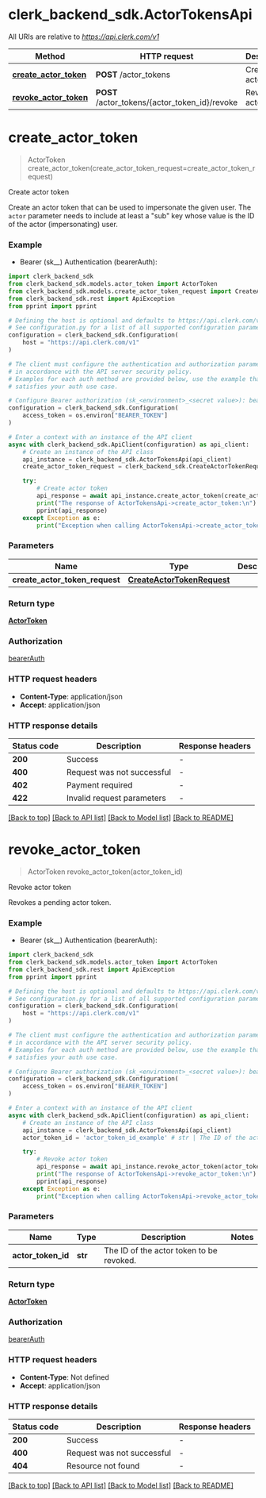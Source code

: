# clerk_backend_sdk.ActorTokensApi

All URIs are relative to *https://api.clerk.com/v1*

Method | HTTP request | Description
------------- | ------------- | -------------
[**create_actor_token**](ActorTokensApi.md#create_actor_token) | **POST** /actor_tokens | Create actor token
[**revoke_actor_token**](ActorTokensApi.md#revoke_actor_token) | **POST** /actor_tokens/{actor_token_id}/revoke | Revoke actor token


# **create_actor_token**
> ActorToken create_actor_token(create_actor_token_request=create_actor_token_request)

Create actor token

Create an actor token that can be used to impersonate the given user. The `actor` parameter needs to include at least a \"sub\" key whose value is the ID of the actor (impersonating) user.

### Example

* Bearer (sk_<environment>_<secret value>) Authentication (bearerAuth):

```python
import clerk_backend_sdk
from clerk_backend_sdk.models.actor_token import ActorToken
from clerk_backend_sdk.models.create_actor_token_request import CreateActorTokenRequest
from clerk_backend_sdk.rest import ApiException
from pprint import pprint

# Defining the host is optional and defaults to https://api.clerk.com/v1
# See configuration.py for a list of all supported configuration parameters.
configuration = clerk_backend_sdk.Configuration(
    host = "https://api.clerk.com/v1"
)

# The client must configure the authentication and authorization parameters
# in accordance with the API server security policy.
# Examples for each auth method are provided below, use the example that
# satisfies your auth use case.

# Configure Bearer authorization (sk_<environment>_<secret value>): bearerAuth
configuration = clerk_backend_sdk.Configuration(
    access_token = os.environ["BEARER_TOKEN"]
)

# Enter a context with an instance of the API client
async with clerk_backend_sdk.ApiClient(configuration) as api_client:
    # Create an instance of the API class
    api_instance = clerk_backend_sdk.ActorTokensApi(api_client)
    create_actor_token_request = clerk_backend_sdk.CreateActorTokenRequest() # CreateActorTokenRequest |  (optional)

    try:
        # Create actor token
        api_response = await api_instance.create_actor_token(create_actor_token_request=create_actor_token_request)
        print("The response of ActorTokensApi->create_actor_token:\n")
        pprint(api_response)
    except Exception as e:
        print("Exception when calling ActorTokensApi->create_actor_token: %s\n" % e)
```



### Parameters


Name | Type | Description  | Notes
------------- | ------------- | ------------- | -------------
 **create_actor_token_request** | [**CreateActorTokenRequest**](CreateActorTokenRequest.md)|  | [optional] 

### Return type

[**ActorToken**](ActorToken.md)

### Authorization

[bearerAuth](../README.md#bearerAuth)

### HTTP request headers

 - **Content-Type**: application/json
 - **Accept**: application/json

### HTTP response details

| Status code | Description | Response headers |
|-------------|-------------|------------------|
**200** | Success |  -  |
**400** | Request was not successful |  -  |
**402** | Payment required |  -  |
**422** | Invalid request parameters |  -  |

[[Back to top]](#) [[Back to API list]](../README.md#documentation-for-api-endpoints) [[Back to Model list]](../README.md#documentation-for-models) [[Back to README]](../README.md)

# **revoke_actor_token**
> ActorToken revoke_actor_token(actor_token_id)

Revoke actor token

Revokes a pending actor token.

### Example

* Bearer (sk_<environment>_<secret value>) Authentication (bearerAuth):

```python
import clerk_backend_sdk
from clerk_backend_sdk.models.actor_token import ActorToken
from clerk_backend_sdk.rest import ApiException
from pprint import pprint

# Defining the host is optional and defaults to https://api.clerk.com/v1
# See configuration.py for a list of all supported configuration parameters.
configuration = clerk_backend_sdk.Configuration(
    host = "https://api.clerk.com/v1"
)

# The client must configure the authentication and authorization parameters
# in accordance with the API server security policy.
# Examples for each auth method are provided below, use the example that
# satisfies your auth use case.

# Configure Bearer authorization (sk_<environment>_<secret value>): bearerAuth
configuration = clerk_backend_sdk.Configuration(
    access_token = os.environ["BEARER_TOKEN"]
)

# Enter a context with an instance of the API client
async with clerk_backend_sdk.ApiClient(configuration) as api_client:
    # Create an instance of the API class
    api_instance = clerk_backend_sdk.ActorTokensApi(api_client)
    actor_token_id = 'actor_token_id_example' # str | The ID of the actor token to be revoked.

    try:
        # Revoke actor token
        api_response = await api_instance.revoke_actor_token(actor_token_id)
        print("The response of ActorTokensApi->revoke_actor_token:\n")
        pprint(api_response)
    except Exception as e:
        print("Exception when calling ActorTokensApi->revoke_actor_token: %s\n" % e)
```



### Parameters


Name | Type | Description  | Notes
------------- | ------------- | ------------- | -------------
 **actor_token_id** | **str**| The ID of the actor token to be revoked. | 

### Return type

[**ActorToken**](ActorToken.md)

### Authorization

[bearerAuth](../README.md#bearerAuth)

### HTTP request headers

 - **Content-Type**: Not defined
 - **Accept**: application/json

### HTTP response details

| Status code | Description | Response headers |
|-------------|-------------|------------------|
**200** | Success |  -  |
**400** | Request was not successful |  -  |
**404** | Resource not found |  -  |

[[Back to top]](#) [[Back to API list]](../README.md#documentation-for-api-endpoints) [[Back to Model list]](../README.md#documentation-for-models) [[Back to README]](../README.md)

